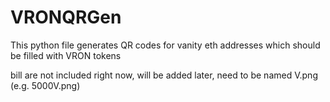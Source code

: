 # VRONQRGen
This python file generates QR codes for vanity eth addresses which should be filled with VRON tokens

bill are not included right now, will be added later, need to be named <Ammount>V.png (e.g. 5000V.png)

